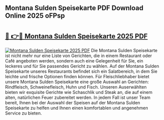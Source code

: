 ## Montana Sulden Speisekarte PDF Download Online 2025 oFPsp

# <h2><a href="http://gc7dmz.nevu.top/?p=Montana+Sulden+Speisekarte">🔗 👉🔴 Montana Sulden Speisekarte 2025 PDF</a></h2>

[![Montana Sulden Speisekarte 2025 PDF](https://i.imgur.com/dBaPXMq.png)](http://gc7dmz.nevu.top/?p=Montana+Sulden+Speisekarte)
Die Montana Sulden Speisekarte ist nicht mehr nur eine Liste von Gerichten, die in einem Restaurant oder Café angeboten werden, sondern auch eine Gelegenheit für Sie, ein leckeres und für Sie passendes Gericht zu wählen. Auf der Montana Sulden Speisekarte unseres Restaurants befindet sich ein Salatbereich, in dem Sie leichte und frische Optionen finden können. Für Fleischliebhaber bietet unsere Montana Sulden Speisekarte eine große Auswahl an Gerichten: Rindfleisch, Schweinefleisch, Huhn und Fisch. Unseren Auserwählten bieten wir exquisite Gerichte wie Schaschlik und Steak an, die auf einem alten, natürlichen Feuer zubereitet werden. In jedem Fall ist unser Team bereit, Ihnen bei der Auswahl der Speisen auf der Montana Sulden Speisekarte zu helfen und Ihnen einen komfortablen und angenehmen Service zu bieten.
